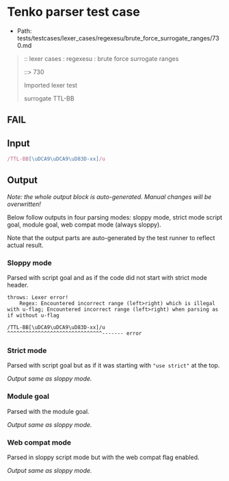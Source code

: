 # Tenko parser test case

- Path: tests/testcases/lexer_cases/regexesu/brute_force_surrogate_ranges/730.md

> :: lexer cases : regexesu : brute force surrogate ranges
>
> ::> 730
>
> Imported lexer test
>
> surrogate TTL-BB

## FAIL

## Input

`````js
/TTL-BB[\uDCA9\uDCA9\uD83D-xx]/u
`````

## Output

_Note: the whole output block is auto-generated. Manual changes will be overwritten!_

Below follow outputs in four parsing modes: sloppy mode, strict mode script goal, module goal, web compat mode (always sloppy).

Note that the output parts are auto-generated by the test runner to reflect actual result.

### Sloppy mode

Parsed with script goal and as if the code did not start with strict mode header.

`````
throws: Lexer error!
    Regex: Encountered incorrect range (left>right) which is illegal with u-flag; Encountered incorrect range (left>right) when parsing as if without u-flag

/TTL-BB[\uDCA9\uDCA9\uD83D-xx]/u
^^^^^^^^^^^^^^^^^^^^^^^^^^^^^^^------- error
`````

### Strict mode

Parsed with script goal but as if it was starting with `"use strict"` at the top.

_Output same as sloppy mode._

### Module goal

Parsed with the module goal.

_Output same as sloppy mode._

### Web compat mode

Parsed in sloppy script mode but with the web compat flag enabled.

_Output same as sloppy mode._
